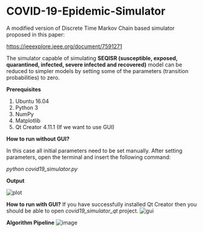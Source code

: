 # COVID-19-Epidemic-Simulator
A modified version of Discrete Time Markov Chain based simulator proposed in this paper:

https://ieeexplore.ieee.org/document/7591271

The simulator capable of simulating **SEQISR (susceptible, exposed, quarantined, infected, severe infected and recovered)** model can be reduced to simpler models by setting some of the parameters (transition probabilities) to zero. 


**Prerequisites**
1. Ubuntu 16.04
2. Python 3
3. NumPy
4. Matplotlib
5. Qt Creator 4.11.1 (If we want to use GUI)


 **How to run without GUI?**
 
In this case all initial parameters need to be set manually. After setting parameters, open the terminal and insert the following command: 
 
 *python covid19_simulator.py*
 
 **Output**
 
 ![plot](https://raw.githubusercontent.com/akuzdeuov/COVID-19-Stochastic-Simulator/master/plot.png)
 
 **How to run with GUI?**
 If you have successfully installed Qt Creator then you should be able to open *covid19_simulator_qt* project.
 ![gui](https://raw.githubusercontent.com/akuzdeuov/COVID-19-Epidemic-Simulator/master/qt_gui.png)
 
 

**Algorithm Pipeline**
![image](https://raw.githubusercontent.com/akuzdeuov/COVID-19-Stochastic-Simulator/master/covid_epidemic_statechart.png)
